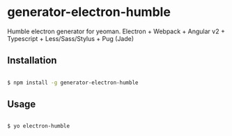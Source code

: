 # generator-electron-humble

Humble electron generator for yeoman. Electron + Webpack + Angular v2 + Typescript + Less/Sass/Stylus + Pug (Jade)

## Installation

```sh

$ npm install -g generator-electron-humble

```

## Usage

```sh

$ yo electron-humble

```